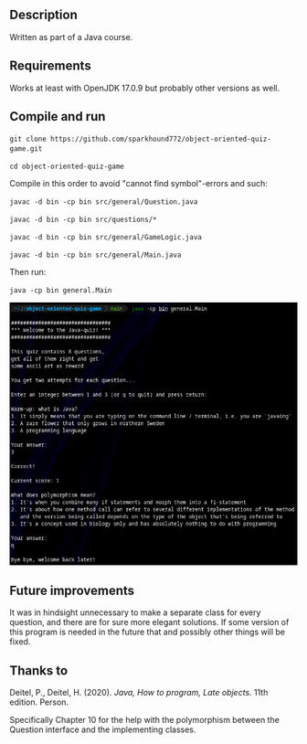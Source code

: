 ## Description

Written as part of a Java course.

## Requirements

Works at least with OpenJDK 17.0.9 but probably other versions as well.

## Compile and run

`git clone https://github.com/sparkhound772/object-oriented-quiz-game.git`

`cd object-oriented-quiz-game`

Compile in this order to avoid "cannot find symbol"-errors and such:

`javac -d bin -cp bin src/general/Question.java`

`javac -d bin -cp bin src/questions/*`

`javac -d bin -cp bin src/general/GameLogic.java`

`javac -d bin -cp bin src/general/Main.java`

Then run:

`java -cp bin general.Main`

![Image of the game running](docs/images/letsplay.png)

## Future improvements

It was in hindsight unnecessary to make a separate class for every question, and there are for sure more elegant solutions. If some version of this program is needed in the future that and possibly other things will be fixed.

## Thanks to

Deitel, P., Deitel, H. (2020). _Java, How to program, Late objects._ 11th edition. Person.

Specifically Chapter 10 for the help with the polymorphism between the Question interface and the implementing classes.
